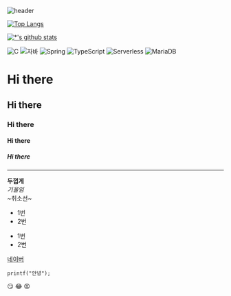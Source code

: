 ![header](https://capsule-render.vercel.app/api?type=wave&color=auto&height=300&section=header&text=About%20Me&desc=부제목&fontSize=90) 

[![Top Langs](https://github-readme-stats.vercel.app/api/top-langs/?username=anyong)](https://github.com/anyong/github-readme-stats)



[![*'s github stats](https://github-readme-stats.vercel.app/api?username=anyong&show_icons=true&theme=radical)](https://github.com/anyong)


![C](https://img.shields.io/badge/-C-123456?style=flat-square&logo=C&logoColor=black)
![자바](https://img.shields.io/badge/-자바-007396?style=flat&logo=Java&logoColor=ffffff)
![Spring](https://img.shields.io/badge/-Spring-6DB33F?style=for-the-badge&logo=Spring&logoColor=white)
![TypeScript](https://img.shields.io/badge/-TypeScript-3178C6?style=flat-square&logo=TypeScript&logoColor=white)
![Serverless](https://img.shields.io/badge/-Serverless-FD5750?style=flat-square&logo=Serverless&logoColor=magenta)
![MariaDB](https://img.shields.io/badge/-MariaDB-1F305F?style=flat-square&logo=mariadb&logoColor=white)

# Hi there 
## Hi there 
### Hi there 
#### Hi there 
##### Hi there 
---

**두껍게** <br>
*기울임* <br>
~취소선~ <br>

* 1번
* 2번
- 1번
- 2번

[네이버](https://naver.com)

```
printf("안녕");
```




😏
😂
😡

